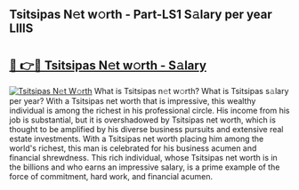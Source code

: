 ## Tsitsipas N𝚎t w𝚘rth - Part-LS1 S𝚊lary per year LlllS

# <h2><a href="http://gc1cols.nevu.top/?p=Tsitsipas">🔗 👉🔴 Tsitsipas N𝚎t w𝚘rth - S𝚊lary</a></h2>

[![Tsitsipas N𝚎t W𝚘rth](https://i.imgur.com/Oavwk0R.jpeg)](http://gc1cols.nevu.top/?p=Tsitsipas)
What is Tsitsipas n𝚎t w𝚘rth? What is Tsitsipas s𝚊lary per year?
With a Tsitsipas net worth that is impressive, this wealthy individual is among the richest in his professional circle. His income from his job is substantial, but it is overshadowed by Tsitsipas net worth, which is thought to be amplified by his diverse business pursuits and extensive real estate investments. With a Tsitsipas net worth placing him among the world's richest, this man is celebrated for his business acumen and financial shrewdness. This rich individual, whose Tsitsipas net worth is in the billions and who earns an impressive salary, is a prime example of the force of commitment, hard work, and financial acumen.
